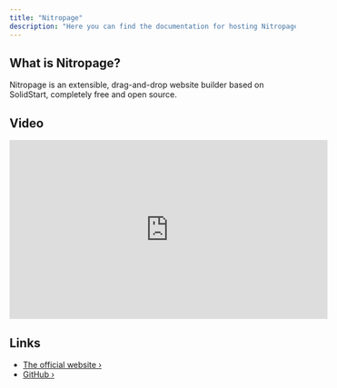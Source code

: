 ```yaml
---
title: "Nitropage"
description: "Here you can find the documentation for hosting Nitropage with Coolify."
---
```



<ZoomableImage src="/docs/images/services/nitropage.svg" />


## What is Nitropage?

Nitropage is an extensible, drag-and-drop website builder based on SolidStart, completely free and open source.


## Video

<iframe
  width="560"
  height="315"
  src="https://nitropage.com/uploads/media/ia70mrjzii3ytqd33j78ao0u.mp4?ts=1709667029"
  title="Nitropage"
  frameborder="0"
  allow="accelerometer; clipboard-write; encrypted-media; gyroscope; picture-in-picture"
  allowfullscreen
></iframe>

## Links

- [The official website ›](https://nitropage.com/?utm_source=coolify.io)
- [GitHub ›](https://codeberg.org/nitropage/nitropage?utm_source=coolify.io)
